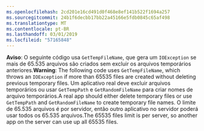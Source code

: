 ```yaml
---
ms.openlocfilehash: 2cd201e16cd491d0f468e8ef141b522f1694a257
ms.sourcegitcommit: 24b1f6decbb17bb22a45166e5fdb0845c65af498
ms.translationtype: MT
ms.contentlocale: pt-BR
ms.lasthandoff: 03/01/2019
ms.locfileid: "57165848"
---
```

<span data-ttu-id="15684-101">**Aviso**: O seguinte código usa `GetTempFileName`, que gera um `IOException` se mais de 65.535 arquivos são criados sem excluir os arquivos temporários anteriores.</span><span class="sxs-lookup"><span data-stu-id="15684-101">**Warning**: The following code uses `GetTempFileName`, which throws an `IOException` if more than 65535 files are created without deleting previous temporary files.</span></span> <span data-ttu-id="15684-102">Um aplicativo real deve excluir arquivos temporários ou usar `GetTempPath` e `GetRandomFileName` para criar nomes de arquivo temporários.</span><span class="sxs-lookup"><span data-stu-id="15684-102">A real app should either delete temporary files or use `GetTempPath` and `GetRandomFileName` to create temporary file names.</span></span> <span data-ttu-id="15684-103">O limite de 65.535 arquivos é por servidor, então outro aplicativo no servidor poderá usar todos os 65.535 arquivos.</span><span class="sxs-lookup"><span data-stu-id="15684-103">The 65535 files limit is per server, so another app on the server can use up all 65535 files.</span></span> 
